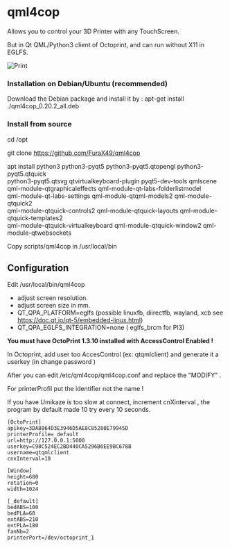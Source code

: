 # qml4cop
Allows you to control your 3D Printer with any   TouchScreen.

But in Qt QML/Python3   client  of  Octoprint,  and can run without X11 in EGLFS.

![Print](/home/furax/Images/qml4cop/Print.png)

### Installation on Debian/Ubuntu (recommended)

Download the Debian package and install it by : apt-get install ./qml4cop_0.20.2_all.deb



### Install from source

cd /opt

git clone https://github.com/FuraX49/qml4cop

apt install python3 python3-pyqt5 python3-pyqt5.qtopengl python3-pyqt5.qtquick \
python3-pyqt5.qtsvg qtvirtualkeyboard-plugin pyqt5-dev-tools qmlscene \
qml-module-qtgraphicaleffects qml-module-qt-labs-folderlistmodel \
qml-module-qt-labs-settings qml-module-qtqml-models2 qml-module-qtquick2 \
qml-module-qtquick-controls2 qml-module-qtquick-layouts qml-module-qtquick-templates2 \
qml-module-qtquick-virtualkeyboard qml-module-qtquick-window2 qml-module-qtwebsockets



Copy scripts/qml4cop in /usr/local/bin 

## Configuration

Edit /usr/local/bin/qml4cop 

- adjust screen resolution.
- adjust screen size  in mm.  
- QT_QPA_PLATFORM=eglfs  (possible  linuxfb, diirectfb, wayland, xcb    see https://doc.qt.io/qt-5/embedded-linux.html)
- QT_QPA_EGLFS_INTEGRATION=none ( eglfs_brcm for PI3)



 **You must have OctoPrint 1.3.10 installed with AccessControl Enabled !**

In Octoprint, add user too AccesControl (ex: qtqmlclient)  and generate it a userkey (in change password )

After you can edit /etc/qml4cop/qml4cop.conf  and replace the "MODIFY" .  

For printerProfil  put the identifier not the name !

If you have Umikaze is too slow at connect, increment cnXinterval , the program by default made 10 try  every 10 seconds.

```
[OctoPrint]
apikey=3DA8864D3E3946D5AE8C85280E79945D
printerProfile=_default
url=http://127.0.0.1:5000
userkey=C98C524EC2BD440CA5296B6EE9BC678B
username=qtqmlclient
cnxInterval=10

[Window]
height=600
rotation=0
width=1024

[_default]
bedABS=100
bedPLA=60
extABS=210
extPLA=180
fanNb=2
printerPort=/dev/octoprint_1
```

 